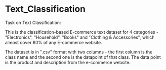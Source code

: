 # Text_Classification
Task on Text Classification:

This is the classification-based E-commerce text dataset for 4 categories - "Electronics", "Household", "Books" and "Clothing & Accessories", which almost cover 80% of any E-commerce website.

The dataset is in ".csv" format with two columns - the first column is the class name and the second one is the datapoint of that class. The data point is the product and description from the e-commerce website.
